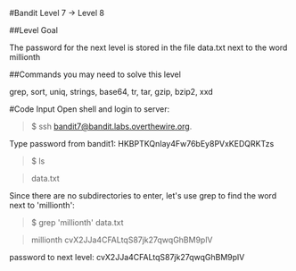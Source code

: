 #Bandit Level 7 → Level 8

##Level Goal

The password for the next level is stored in the file data.txt next to the word millionth

##Commands you may need to solve this level

grep, sort, uniq, strings, base64, tr, tar, gzip, bzip2, xxd

#Code Input
Open shell and login to server:
>$ ssh bandit7@bandit.labs.overthewire.org.

Type password from bandit1: HKBPTKQnIay4Fw76bEy8PVxKEDQRKTzs

>$ ls

> data.txt

Since there are no subdirectories to enter, let's use grep to find the word next to 'millionth':
>$ grep 'millionth' data.txt

>millionth	cvX2JJa4CFALtqS87jk27qwqGhBM9plV

password to next level: cvX2JJa4CFALtqS87jk27qwqGhBM9plV
